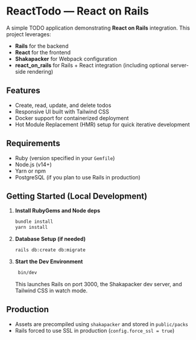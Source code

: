 # ReactTodo — React on Rails

A simple TODO application demonstrating **React on Rails** integration. This project leverages:

- **Rails** for the backend
- **React** for the frontend
- **Shakapacker** for Webpack configuration
- **react_on_rails** for Rails + React integration (including optional server-side rendering)

## Features

- Create, read, update, and delete todos
- Responsive UI built with Tailwind CSS
- Docker support for containerized deployment
- Hot Module Replacement (HMR) setup for quick iterative development

## Requirements

- Ruby (version specified in your `Gemfile`)
- Node.js (v14+)
- Yarn or npm
- PostgreSQL (if you plan to use Rails in production)

## Getting Started (Local Development)

1. **Install RubyGems and Node deps**

   ```bash
   bundle install
   yarn install
   ```

2. **Database Setup (if needed)**

   ```bash
   rails db:create db:migrate
   ```

3. **Start the Dev Environment**
   ```bash
    bin/dev
   ```
   This launches Rails on port 3000, the Shakapacker dev server, and Tailwind CSS in watch mode.

## Production

- Assets are precompiled using `shakapacker` and stored in `public/packs`
- Rails forced to use SSL in production (`config.force_ssl = true`)
